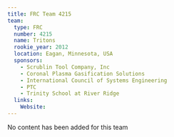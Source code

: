 ```yaml
---
title: FRC Team 4215
team:
  type: FRC
  number: 4215
  name: Tritons
  rookie_year: 2012
  location: Eagan, Minnesota, USA
  sponsors:
    - Scrublin Tool Company, Inc
    - Coronal Plasma Gasification Solutions
    - International Council of Systems Engineering
    - PTC
    - Trinity School at River Ridge
  links:
    Website: 
---
```

No content has been added for this team